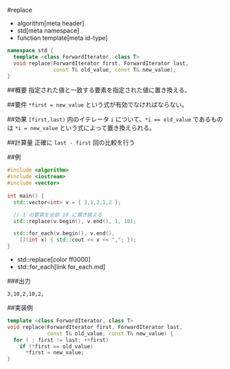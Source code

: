 #replace
* algorithm[meta header]
* std[meta namespace]
* function template[meta id-type]

```cpp
namespace std {
  template <class ForwardIterator, class T>
  void replace(ForwardIterator first, ForwardIterator last,
               const T& old_value, const T& new_value);
}
```

##概要
指定された値と一致する要素を指定された値に置き換える。


##要件
`*first = new_value` という式が有効でなければならない。


##効果
`[first,last)` 内のイテレータ `i` について、`*i == old_value` であるものは `*i = new_value` という式によって置き換えられる。


##計算量
正確に `last - first` 回の比較を行う


##例
```cpp
#include <algorithm>
#include <iostream>
#include <vector>
 
int main() {
  std::vector<int> v = { 3,1,2,1,2 };

  // 1 の要素を全部 10 に置き換える
  std::replace(v.begin(), v.end(), 1, 10);

  std::for_each(v.begin(), v.end(),
    [](int x) { std::cout << x << ","; });
}
```
* std::replace[color ff0000]
* std::for_each[link for_each.md]

###出力
```
3,10,2,10,2,
```


##実装例
```cpp
template <class ForwardIterator, class T>
void replace(ForwardIterator first, ForwardIterator last,
             const T& old_value, const T& new_value) {
  for ( ; first != last; ++first)
    if (*first == old_value)
      *first = new_value;
}
```


